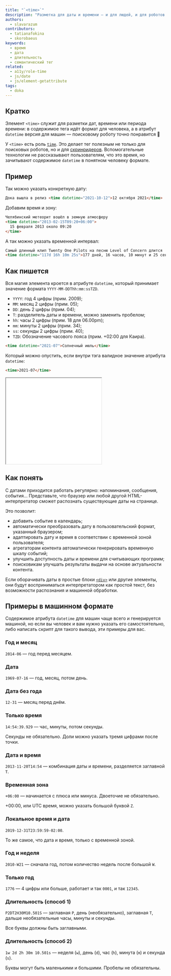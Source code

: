 ```yaml
---
title: "`<time>`"
description: "Разметка для даты и времени — и для людей, и для роботов."
authors:
  - slavarazum
contributors:
  - tatianafokina
  - skorobaeus
keywords:
  - время
  - дата
  - длительность
  - семантический тег
related:
  - a11y/role-time
  - js/date
  - js/element-getattribute
tags:
  - doka
---
```


## Кратко

Элемент `<time>` служит для разметки дат, времени или периода времени: в содержимое тега идёт формат для человека, а в атрибут `datetime` версия для машин — поисковому роботу точно понравится 🙂

У `<time>` есть роль [`time`](/a11y/role-time/). Это делает тег полезным не только для поисковых роботов, но и для [скринридеров](/a11y/screenreaders/). Вспомогательные технологии не рассказывают пользователям, что это время, но зачитывают содержимое `datetime` в понятном человеку формате.

## Пример

Так можно указать конкретную дату:

```html
Дока вышла в релиз <time datetime="2021-10-12">12 октября 2021</time>
```

Добавим время и зону:

```html
Челябинский метеорит вошёл в земную атмосферу
<time datetime="2013-02-15T09:20+06:00">
  15 февраля 2013 около 09:20
</time>
```

А так можно указать временной интервал:

```html
Самый длинный клип Twenty One Pilots на песню Level of Concern длится
<time datetime="117d 16h 10m 25s">177 дней, 16 часов, 10 минут и 25 секунд</time>
```

## Как пишется

Вся магия элемента кроется в атрибуте `datetime`, который принимает значение формата
`YYYY-MM-DDThh:mm:ssTZD`.

- `YYYY`: год 4 цифры (прим. 2009);
- `MM`: месяц 2 цифры (прим. 05);
- `DD`: день 2 цифры (прим. 04);
- `T`: разделитель даты и времени, можно заменить пробелом;
- `hh`: часы 2 цифры (прим. 18 для 06.00pm);
- `mm`: минуты 2 цифры (прим. 34);
- `ss`: секунды 2 цифры (прим. 40);
- `TZD`: Обозначение часового пояса (прим. +02:00 для Каира).

```html
<time datetime="2021-07">Солнечный июль</time>
```

Который можно опустить, если внутри тэга валидное значение атрибута `datetime`:

```html
<time>2021-07</time>
```

<iframe title="Точное время" src="demos/basic/" height="270"></iframe>

## Как понять

С датами приходится работать регулярно: напоминания, сообщения, события… Представьте, что браузер или любой другой HTML-интерпретатор сможет распознать существующие даты на странице.

Это позволит:

- добавить событие в календарь;
- автоматически преобразовать дату в пользовательский формат, указанный браузером;
- адаптировать дату и время в соответствии с временной зоной пользователя;
- агрегаторам контента автоматически генерировать временную шкалу событий;
- улучшить доступность даты и времени для считывающих программ;
- поисковикам улучшать результаты выдачи на основе актуальности контента.

Если оборачивать даты в простые блоки [`<div>`](/html/div/) или другие элементы, они будут восприниматься интерпретатором как простой текст, без возможности распознания и машинной обработки.

## Примеры в машинном формате

Содержимое атрибута `datetime` для машин чаще всего и генерируется машиной, но если вы человек и вам нужно указать его самостоятельно, либо написать скрипт для такого вывода, эти примеры для вас.

### Год и месяц

`2014-06` — год перед месяцем.

### Дата

`1969-07-16` — год, месяц, потом день.

### Дата без года

`12-31` — месяц перед днём.

### Только время

`14:54:39.929` — час, минуты, потом секунды.

Секунды не обязательно. Доли можно указать тремя цифрами после точки.

### Дата и время

`2013-11-20T14:54` — комбинация даты и времени, разделяется заглавной `T`.

### Временная зона

`+06:00` — начинается с плюса или минуса. Двоеточие не обязательно.

+00:00, или UTC время, можно указать большой буквой `Z`.

### Локальное время и дата

`2019-12-31T23:59:59-02:00`.

То же самое, что дата и время, только с временной зоной.

### Год и неделя

`2010-W21` — сначала год, потом количество недель после большой `W`.

### Только год

`1776` — 4 цифры или больше, работает и так `0001`, и так `12345`.

### Длительность (способ 1)

`P2DT2H30M10.501S` — заглавная `P`, день (необязательно), заглавная `T`, дальше необязательные часы, минуты и секунды.

Все буквы должны быть заглавными.

### Длительность (способ 2)

`1w 2d 2h 30m 10.501s` — неделя (`w`), день (`d`), час (`h`), минута (`m`) и секунда (`s`).

Буквы могут быть маленькими и большими. Пробелы не обязательны.
